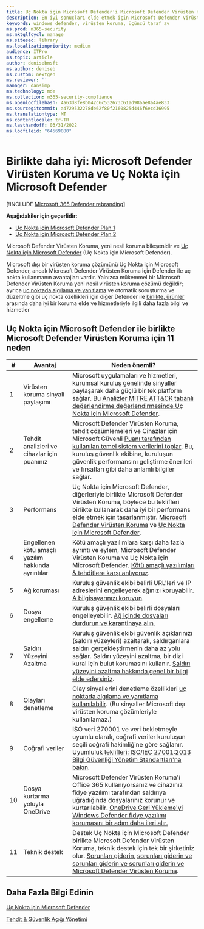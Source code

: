 ```yaml
---
title: Uç Nokta için Microsoft Defender'i Microsoft Defender Virüsten Koruma birlikte kullanmalı Uç Nokta için Microsoft Defender
description: En iyi sonuçları elde etmek için Microsoft Defender Virüsten Koruma Microsoft tekliflerinizi birlikte kullanın.
keywords: windows defender, virüsten koruma, üçüncü taraf av
ms.prod: m365-security
ms.mktglfcycl: manage
ms.sitesec: library
ms.localizationpriority: medium
audience: ITPro
ms.topic: article
author: denisebmsft
ms.author: deniseb
ms.custom: nextgen
ms.reviewer: ''
manager: dansimp
ms.technology: mde
ms.collection: m365-security-compliance
ms.openlocfilehash: 4a63d8fe8b042c6c532673c61ad98aae8a4ae833
ms.sourcegitcommit: a4729532278de62f80f2160825d446f6ecd36995
ms.translationtype: MT
ms.contentlocale: tr-TR
ms.lasthandoff: 03/31/2022
ms.locfileid: "64569080"
---
```

# <a name="better-together-microsoft-defender-antivirus-and-microsoft-defender-for-endpoint"></a>Birlikte daha iyi: Microsoft Defender Virüsten Koruma ve Uç Nokta için Microsoft Defender

[!INCLUDE [Microsoft 365 Defender rebranding](../../includes/microsoft-defender.md)]


**Aşağıdakiler için geçerlidir:**

- [Uç Nokta için Microsoft Defender Plan 1](https://go.microsoft.com/fwlink/p/?linkid=2154037)
- [Uç Nokta için Microsoft Defender Plan 2](https://go.microsoft.com/fwlink/p/?linkid=2154037)

Microsoft Defender Virüsten Koruma, yeni nesil koruma bileşenidir ve [Uç Nokta için Microsoft Defender](/microsoft-365/security/defender-endpoint/microsoft-defender-endpoint) (Uç Nokta için Microsoft Defender).

Microsoft dışı bir virüsten koruma çözümünü Uç Nokta için Microsoft Defender, ancak Microsoft Defender Virüsten Koruma için Defender ile uç nokta kullanmanın avantajları vardır. Yalnızca mükemmel bir Microsoft Defender Virüsten Koruma yeni nesil virüsten koruma çözümü değildir; ayrıca [uç noktada algılama ve yanıtlama](/microsoft-365/security/defender-endpoint/overview-endpoint-detection-response) ve otomatik soruşturma ve düzeltme gibi uç nokta özellikleri için diğer Defender ile [birlikte, ürünler](/microsoft-365/security/defender-endpoint/automated-investigations) arasında daha iyi bir koruma elde ve hizmetleriyle ilgili daha fazla bilgi ve hizmetler

## <a name="11-reasons-to-use-microsoft-defender-antivirus-together-with-microsoft-defender-for-endpoint"></a>Uç Nokta için Microsoft Defender ile birlikte Microsoft Defender Virüsten Koruma için 11 neden

|#|Avantaj|Neden önemli?|
|--|--|--|
|1|Virüsten koruma sinyali paylaşımı|Microsoft uygulamaları ve hizmetleri, kurumsal kuruluş genelinde sinyaller paylaşarak daha güçlü bir tek platform sağlar. Bu [Analizler MITRE ATT&CK tabanlı değerlendirme değerlendirmesinde Uç Nokta için Microsoft Defender](https://www.microsoft.com/security/blog/2018/12/03/insights-from-the-mitre-attack-based-evaluation-of-windows-defender-atp/).|
|2|Tehdit analizleri ve cihazlar için puanınız|Microsoft Defender Virüsten Koruma, tehdit çözümlemeleri ve Cihazlar için Microsoft Güvenli [Puanı tarafından](/microsoft-365/security/defender-endpoint/threat-analytics) [kullanılan temel sistem verilerini toplar](/microsoft-365/security/defender-endpoint/tvm-microsoft-secure-score-devices). Bu, kuruluş güvenlik ekibine, kuruluşun güvenlik performansını geliştirme önerileri ve fırsatları gibi daha anlamlı bilgiler sağlar.|
|3|Performans|Uç Nokta için Microsoft Defender, diğerleriyle birlikte Microsoft Defender Virüsten Koruma, böylece bu teklifleri birlikte kullanarak daha iyi bir performans elde etmek için tasarlanmıştır. [Microsoft Defender Virüsten Koruma](evaluate-microsoft-defender-antivirus.md) ve [Uç Nokta için Microsoft Defender](/microsoft-365/security/defender-endpoint/evaluate-mde).|
|4|Engellenen kötü amaçlı yazılım hakkında ayrıntılar|Kötü amaçlı yazılımlara karşı daha fazla ayrıntı ve eylem, Microsoft Defender Virüsten Koruma ve Uç Nokta için Microsoft Defender. [Kötü amaçlı yazılımları & tehditlere karşı anlıyoruz](/windows/security/threat-protection/intelligence/understanding-malware).|
|5|Ağ koruması|Kuruluş güvenlik ekibi belirli URL'leri ve IP adreslerini engelleyerek ağınızı koruyabilir. [A bilgisayarınızı koruyun](/microsoft-365/security/defender-endpoint/network-protection).|
|6|Dosya engelleme|Kuruluş güvenlik ekibi belirli dosyaları engelleyebilir. [Ağ içinde dosyaları durdurun ve karantinaya alın](/microsoft-365/security/defender-endpoint/respond-file-alerts#stop-and-quarantine-files-in-your-network).|
|7|Saldırı Yüzeyini Azaltma|Kuruluş güvenlik ekibi güvenlik açıklarınızı (saldırı yüzeyleri) azaltarak, saldırganlara saldırı gerçekleştirmenin daha az yolu sağlar. Saldırı yüzeyini azaltma, bir dizi kural için bulut korumasını kullanır. [Saldırı yüzeyini azaltma hakkında genel bir bilgi elde edersiniz](/microsoft-365/security/defender-endpoint/overview-attack-surface-reduction).|
|8|Olayları denetleme|Olay sinyallerini denetleme özellikleri [uç noktada algılama ve yanıtlama kullanılabilir](/microsoft-365/security/defender-endpoint/overview-endpoint-detection-response). (Bu sinyaller Microsoft dışı virüsten koruma çözümleriyle kullanılamaz.)|
|9|Coğrafi veriler|ISO veri 270001 ve veri bekletmeyle uyumlu olarak, coğrafi veriler kuruluşun seçili coğrafi hakimliğine göre sağlanır. Uyumluluk [teklifleri: ISO/IEC 27001:2013 Bilgi Güvenliği Yönetim Standartları'na bakın](/microsoft-365/compliance/offering-iso-27001).|
|10|Dosya kurtarma yoluyla OneDrive|Microsoft Defender Virüsten Koruma'i Office 365 kullanıyorsanız ve cihazınız fidye yazılımı [](/Office365/Enterprise)tarafından saldırıya uğradığında dosyalarınız korunur ve kurtarılabilir. [OneDrive Geri Yükleme'yi Windows Defender fidye yazılımı korumasını bir adım daha ileri alır.](https://techcommunity.microsoft.com/t5/Microsoft-OneDrive-Blog/OneDrive-Files-Restore-and-Windows-Defender-takes-ransomware/ba-p/188001)|
|11|Teknik destek|Destek Uç Nokta için Microsoft Defender birlikte Microsoft Defender Virüsten Koruma, teknik destek için tek bir şirketiniz olur. [Sorunları giderin,](/microsoft-365/security/defender-endpoint/troubleshoot-mdatp) [sorunları giderin ve sorunları giderin ve sorunları giderin ve Microsoft Defender Virüsten Koruma](troubleshoot-microsoft-defender-antivirus.md).|

## <a name="learn-more"></a>Daha Fazla Bilgi Edinin

[Uç Nokta için Microsoft Defender](/microsoft-365/security/defender-endpoint/microsoft-defender-endpoint)

[Tehdit & Güvenlik Açığı Yönetimi](/microsoft-365/security/defender-endpoint/next-gen-threat-and-vuln-mgt)
